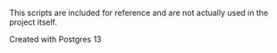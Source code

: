 This scripts are included for reference and are not actually used in the project itself.

Created with Postgres 13
